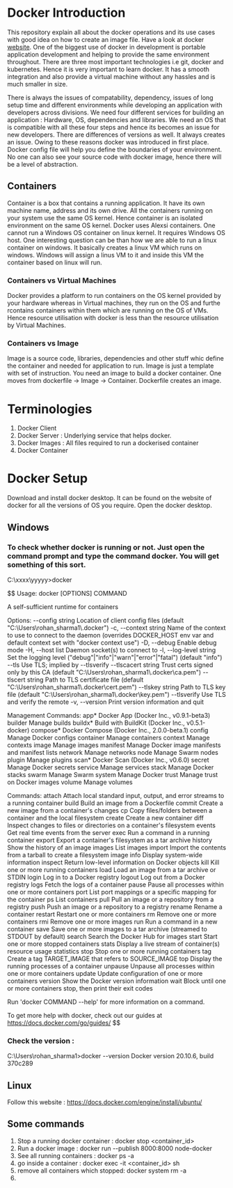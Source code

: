 # Docker Introduction 
This repository explain all about the docker operations and its use cases with good idea on how to create an image file. Have a look at docker [website](https://www.docker.com/). One of the biggest use of docker in development is portable application development and helping to provide the same environment throughout. There are three most important technologies i.e git, docker and kubernetes. Hence it is very important to learn docker. It has a smooth integration and also provide a virtual machine without any hassles and is much smaller in size. 

There is always the issues of compatability, dependency, issues of long setup time and different environments while developing an application with developers across divisions. We need four different services for building an application : Hardware, OS, dependencies and libraries. We need an OS that is compatible with all these four steps and hence its becomes an issue for new developers. There are differences of versions as well. It always creates an issue. Owing to these reasons docker was introduced in first place. Docker config file will help you define the boundaries of your environment. No one can also see your source code with docker image, hence there will be a level of abstraction. 

## Containers 

Container is a box that contains a running application. It have its own machine name, address and its own drive. All the containers running on your system use the same OS kernel. Hence container is an isolated environment on the same OS kernel. Docker uses Alexsi containers. One cannot run a Windows OS container on linux kernel. It requires Windows OS host. One interesting question can be than how we are able to run a linux container on windows. It basically creates a linux VM which runs on windows. Windows will assign a linus VM to it and inside this VM the container based on linux will run. 

### Containers vs Virtual Machines 
Docker provides a platform to run containers on the OS kernel provided by your hardware whereas in Virtual machines, they run on the OS and furthe rcontains containers within them which are running on the OS of VMs. Hence resource utilisation with docker is less than the resource utilisation by Virtual Machines. 

### Containers vs Image
Image is a source code, libraries, dependencies and other stuff whic define the container and needed for application to run. Image is just a template with set of instruction. You need an image to build a docker container. One moves from dockerfile -> Image -> Container. Dockerfile creates an image. 

# Terminologies
1. Docker Client 
2. Docker Server : Underlying service that helps docker. 
3. Docker Images : All files required to run a dockerised container
4. Docker Container

# Docker Setup 
Download and install docker desktop. It can be found on the website of docker for all the versions of OS you require. Open the docker desktop. 

## Windows

### To check whether docker is running or not. Just open the command prompt and type the command docker. You will get something of this sort. 

C:\xxxx\yyyyy>docker

$$
Usage:  docker [OPTIONS] COMMAND

A self-sufficient runtime for containers

Options:
      --config string      Location of client config files (default
                           "C:\\Users\\rohan_sharma1\\.docker")
  -c, --context string     Name of the context to use to connect to the
                           daemon (overrides DOCKER_HOST env var and
                           default context set with "docker context use")
  -D, --debug              Enable debug mode
  -H, --host list          Daemon socket(s) to connect to
  -l, --log-level string   Set the logging level
                           ("debug"|"info"|"warn"|"error"|"fatal")
                           (default "info")
      --tls                Use TLS; implied by --tlsverify
      --tlscacert string   Trust certs signed only by this CA (default
                           "C:\\Users\\rohan_sharma1\\.docker\\ca.pem")
      --tlscert string     Path to TLS certificate file (default
                           "C:\\Users\\rohan_sharma1\\.docker\\cert.pem")
      --tlskey string      Path to TLS key file (default
                           "C:\\Users\\rohan_sharma1\\.docker\\key.pem")
      --tlsverify          Use TLS and verify the remote
  -v, --version            Print version information and quit

Management Commands:
  app*        Docker App (Docker Inc., v0.9.1-beta3)
  builder     Manage builds
  buildx*     Build with BuildKit (Docker Inc., v0.5.1-docker)
  compose*    Docker Compose (Docker Inc., 2.0.0-beta.1)
  config      Manage Docker configs
  container   Manage containers
  context     Manage contexts
  image       Manage images
  manifest    Manage Docker image manifests and manifest lists
  network     Manage networks
  node        Manage Swarm nodes
  plugin      Manage plugins
  scan*       Docker Scan (Docker Inc., v0.6.0)
  secret      Manage Docker secrets
  service     Manage services
  stack       Manage Docker stacks
  swarm       Manage Swarm
  system      Manage Docker
  trust       Manage trust on Docker images
  volume      Manage volumes

Commands:
  attach      Attach local standard input, output, and error streams to a running container
  build       Build an image from a Dockerfile
  commit      Create a new image from a container's changes
  cp          Copy files/folders between a container and the local filesystem
  create      Create a new container
  diff        Inspect changes to files or directories on a container's filesystem
  events      Get real time events from the server
  exec        Run a command in a running container
  export      Export a container's filesystem as a tar archive
  history     Show the history of an image
  images      List images
  import      Import the contents from a tarball to create a filesystem image
  info        Display system-wide information
  inspect     Return low-level information on Docker objects
  kill        Kill one or more running containers
  load        Load an image from a tar archive or STDIN
  login       Log in to a Docker registry
  logout      Log out from a Docker registry
  logs        Fetch the logs of a container
  pause       Pause all processes within one or more containers
  port        List port mappings or a specific mapping for the container
  ps          List containers
  pull        Pull an image or a repository from a registry
  push        Push an image or a repository to a registry
  rename      Rename a container
  restart     Restart one or more containers
  rm          Remove one or more containers
  rmi         Remove one or more images
  run         Run a command in a new container
  save        Save one or more images to a tar archive (streamed to STDOUT by default)
  search      Search the Docker Hub for images
  start       Start one or more stopped containers
  stats       Display a live stream of container(s) resource usage statistics
  stop        Stop one or more running containers
  tag         Create a tag TARGET_IMAGE that refers to SOURCE_IMAGE
  top         Display the running processes of a container
  unpause     Unpause all processes within one or more containers
  update      Update configuration of one or more containers
  version     Show the Docker version information
  wait        Block until one or more containers stop, then print their exit codes

Run 'docker COMMAND --help' for more information on a command.

To get more help with docker, check out our guides at https://docs.docker.com/go/guides/
$$

### Check the version : 
C:\Users\rohan_sharma1>docker --version
Docker version 20.10.6, build 370c289


## Linux 

Follow this website : https://docs.docker.com/engine/install/ubuntu/

## Some commands 

1. Stop a running docker container : docker stop <container_id>
2. Run a docker image :  docker run --publish 8000:8000 node-docker
3. See all running containers : docker ps -a
4. go inside a container : docker exec -it <container_id> sh
5. remove all containers which stopped: docker system rm -a
6. 



